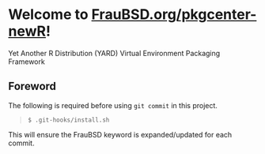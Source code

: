 [//]: # ($FrauBSD: pkgcenter-newR/README.md 2019-07-21 16:40:05 -0700 freebsdfrau $)

# Welcome to [FrauBSD.org/pkgcenter-newR](https://fraubsd.org/pkgcenter-newR)!

Yet Another R Distribution (YARD) Virtual Environment Packaging Framework

## Foreword

The following is required before using `git commit` in this project.

> `$ .git-hooks/install.sh`

This will ensure the FrauBSD keyword is expanded/updated for each commit.

